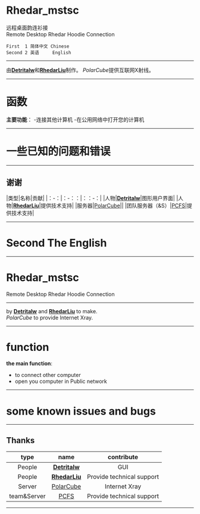# Rhedar_mstsc  
远程桌面韵连衫接  
Remote Desktop Rhedar Hoodie Connection  
```  
First  1 简体中文 Chinese
Second 2 英语     English
```  
***
由[**Detritalw**](https://github.com/Detritalw/)和[**RhedarLiu**](https://github.com/RhedarLiu)制作。
*PolarCube*提供互联网X射线。
***
# 函数
**主要功能**：
-连接其他计算机
-在公用网络中打开您的计算机
***
# 一些已知的问题和错误
***
## 谢谢
|类型|名称|贡献|
|：-：|：-：：|：：-：|
|人物|[**Detritalw**](https://github.com/Detritalw/)|图形用户界面|
|人物|[**RhedarLiu**](https://github.com/RhedarLiu)|提供技术支持|
|服务器|[PolarCube](https://polarcube.cn)||
|团队服务器（&S）|[PCFS](https://main.pcfs.me)|提供技术支持|
***  
# Second The English  
***  
# Rhedar_mstsc  
Remote Desktop Rhedar Hoodie Connection  
***
by [**Detritalw**](https://github.com/Detritalw/) and [**RhedarLiu**](https://github.com/RhedarLiu) to make.  
*PolarCube* to provide Internet Xray.  
***
# function
**the main function**:
- to connect other computer
- open you computer in Public network
***  
# some known issues and bugs

***
## Thanks  
|type|name|contribute|
|:-:|:-:|:-:|
|People|[**Detritalw**](https://github.com/Detritalw/)|GUI|
|People|[**RhedarLiu**](https://github.com/RhedarLiu)|Provide technical support|
|Server|[PolarCube](https://polarcube.cn)|Internet Xray|
|team&Server|[PCFS](https://main.pcfs.me)|Provide technical support|
***
